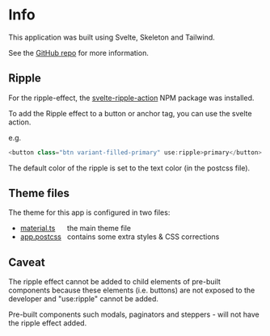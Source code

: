 # Info

This application was built using Svelte, Skeleton and Tailwind.

See the [GitHub repo](https://github.com/plasmatech8/skeleton-material-theme) for more information.

## Ripple

For the ripple-effect, the [svelte-ripple-action](https://github.com/Posandu/svelte-ripple-action) NPM package was installed.

To add the Ripple effect to a button or anchor tag, you can use the svelte action.

e.g.

```ts
<button class="btn variant-filled-primary" use:ripple>primary</button>
```

The default color of the ripple is set to the text color (in the postcss file).

## Theme files

The theme for this app is configured in two files:

* [material.ts](https://github.com/plasmatech8/skeleton-material-theme/blob/main/src/material.ts) &nbsp;&nbsp;&nbsp;&nbsp; <i class="fa-solid fa-left-long"></i> the main theme file
* [app.postcss](https://github.com/plasmatech8/skeleton-material-theme/blob/main/src/app.postcss) &nbsp; <i class="fa-solid fa-left-long"></i> contains some extra styles & CSS corrections


## Caveat

The ripple effect cannot be added to child elements of pre-built components because these elements (i.e. buttons) are not exposed to the developer and "use:ripple" cannot be added.

Pre-built components such modals, paginators and steppers - will not have the ripple effect added.